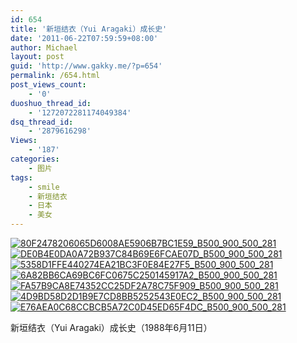 ```yaml
---
id: 654
title: '新垣结衣（Yui Aragaki）成长史'
date: '2011-06-22T07:59:59+08:00'
author: Michael
layout: post
guid: 'http://www.gakky.me/?p=654'
permalink: /654.html
post_views_count:
    - '0'
duoshuo_thread_id:
    - '1272072281174049384'
dsq_thread_id:
    - '2879616298'
Views:
    - '187'
categories:
    - 图片
tags:
    - smile
    - 新垣结衣
    - 日本
    - 美女
---
```


[![80F2478206065D6008AE5906B7BC1E59_B500_900_500_281](http://www.yui-aragaki.org/wp-content/uploads/img/80F2478206065D6008AE5906B7BC1E59_B500_900_500_281.jpeg)](http://www.yui-aragaki.org/wp-content/uploads/img/80F2478206065D6008AE5906B7BC1E59_B1280_1280_528_297.jpeg) [![DE0B4E0DA0A72B937C84B69E6FCAE07D_B500_900_500_281](http://www.yui-aragaki.org/wp-content/uploads/img/DE0B4E0DA0A72B937C84B69E6FCAE07D_B500_900_500_281.jpeg)](http://www.yui-aragaki.org/wp-content/uploads/img/DE0B4E0DA0A72B937C84B69E6FCAE07D_B1280_1280_528_297.jpeg) [![5358D1FFE440274EA21BC3F0E84E27F5_B500_900_500_281](http://www.yui-aragaki.org/wp-content/uploads/img/5358D1FFE440274EA21BC3F0E84E27F5_B500_900_500_281.jpeg)](http://www.yui-aragaki.org/wp-content/uploads/img/5358D1FFE440274EA21BC3F0E84E27F5_B1280_1280_528_297.jpeg) [![6A82BB6CA69BC6FC0675C250145917A2_B500_900_500_281](http://www.yui-aragaki.org/wp-content/uploads/img/6A82BB6CA69BC6FC0675C250145917A2_B500_900_500_281.jpeg)](http://www.yui-aragaki.org/wp-content/uploads/img/6A82BB6CA69BC6FC0675C250145917A2_B1280_1280_528_297.jpeg) [![FA57B9CA8E74352CC25DF2A78C75F909_B500_900_500_281](http://www.yui-aragaki.org/wp-content/uploads/img/FA57B9CA8E74352CC25DF2A78C75F909_B500_900_500_281.jpeg)](http://www.yui-aragaki.org/wp-content/uploads/img/FA57B9CA8E74352CC25DF2A78C75F909_B1280_1280_528_297.jpeg) [![4D9BD58D2D1B9E7CD8BB5252543E0EC2_B500_900_500_281](http://www.yui-aragaki.org/wp-content/uploads/img/4D9BD58D2D1B9E7CD8BB5252543E0EC2_B500_900_500_281.jpeg)](http://www.yui-aragaki.org/wp-content/uploads/img/4D9BD58D2D1B9E7CD8BB5252543E0EC2_B1280_1280_528_297.jpeg) [![E76AEA0C68CCBCB5A72C0D45ED65F4DC_B500_900_500_281](http://www.yui-aragaki.org/wp-content/uploads/img/E76AEA0C68CCBCB5A72C0D45ED65F4DC_B500_900_500_281.jpeg)](http://www.yui-aragaki.org/wp-content/uploads/img/E76AEA0C68CCBCB5A72C0D45ED65F4DC_B1280_1280_528_297.jpeg)

新垣结衣（Yui Aragaki）成长史（1988年6月11日）